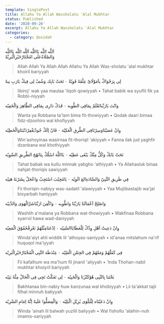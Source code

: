 ```yaml
---
template: SinglePost
title: Allahu Ya Allah Wassholatu 'Alal Mukhtar
status: Published
date: '2020-09-26'
excerpt: Allahu Ya Allah Wassholatu 'Alal Mukhtar
categories:
  - category: Qosidah
---
```


اَللَّه اللَّه يَااللَّه اَللَّه اللَّه يَااللَّه  
وَالصَّلَاةُعَلَى امُخْتَارْخَيْرِالْبَرِيَّهْ  
> Allah Allah Ya Allah Allah Allahu Ya Allah
Was-sholatu 'alal mukhtar khoiril bariyyah

لِى بِرَجْوَاكْ ياَمَوْلَاىْ عِلْقَهْ قَوِيّةْ ۰ تَحَتْ بَابِك وَشُفْ لِى فِيكْ يَارَبِ نِيهْ
> libiroj' wak yaa maulaa 'ilqoh qowiyyah • Tahat babik wa syuflii fik ya 
Robbi-niyyah

وَانْتَ يَارَبَّناتَعْلَمْ بِمَافِى الطَّوِية ۰ قَدَكْ دَارِى بِمَافِى الظَّاهِرَ وَالْخَفِيّه
> Wanta ya Robbana ta'lam bima fit-thowiyyah • Qodak daari bimaa fidz-dzoohiro wal khofiyyah

وِانْ عَصَيْنَاوَسِرْنَافِى الطَّرِقِ الْعَكِيّة ۰ فَانّ إلَكْ جُودْيَغْفِرْذَنْبَنَاوَالْخَطِيّه
> Win'ashoyinaa wasirnaa fit-thoriqil 'akiyyah • Fanna ilak jud yaghfir dzanbana wal khothiyyah

تَحَتْ بَابَكْ وَكُلُّ مِنَّكْ يَبْغَى عَطِيّه ۰ يَااللَّهَ اسْلُكْ بِنَانَهْجَ الطَّرِىقِ السَّوِيّه
> Tahat babak wa kullu minnak yabgho 'athiyyah • Ya Allahasluk binaa nahjat-thoriqis sawiyyah

فِي طَرِيقِ النَّبِيّ وَالسَّادَةِالعَ الَوِيّه ۰ يَامُجِيْبَ اسْتَجِبْ وَاعْجَلْ بِشَرْبَهْ هَنِيّه
> Fii thoriqin-nabiyy was-sadatil 'alawiyyah • Yaa Mujiibastajib wa'jal bisyarbah haniyyah

وَاصْلِحْ اَعْمَالَنَا يَارَبَّنَا وَاطَّوِيه ۰ وَاكْفِنَ ارَبَّنَاشَرَّالْهَوَى وَالدَّنِيّه
> Washlih a'malana ya Robbana wat-thowiyyah • Wakfinaa Robbana syarrol hawa wad-daniyyah

وِانْ دَعِيتْ اَهْلِ وِدِّكْ لِلْعَطَايَاالسَّنِيّه ۰ اِدْعَنَامِثْلَهُمْ نَعْرِفْحُقُوْقَ الْمَعِيّه
> Winda'aiyt ahli widdik lil 'athoyas-saniyyah • id'anaa mitslahum na'rif huquqol ma'iyyah

فِى كَفَلْهُمْ وَمَعْهُمْ فِى الجِنَلنِ الْعَلِيّه ۰ عِنْدَطَهَ النَّبِى الْمُخْتَارْخَيْرِالْبَرِيّه
> Fii kafalhum wa ma'hum fil jinanil 'aliyyah • 'Inda Thohan-nabil mukhtar khoiyril bariyyah

بَخْتَنا بِالنَّبِى هُوْكَنْزُنَا وَالْخَبِيّه ۰ لِى تَعَكَّتْ تَجِى فِى الْحَالْ مِنُّهْ بَتِيّه
> Bakhtanaa bin-nabiy huw kanzunaa wal khobiyyah • Lii ta'akkat tajii filhal minnuh batiyyah

وِانْ دَعَيْنَاه لِلْبَلْوَى يُزِيْلِ الْبَلِيّه ۰ وَالْفِصَلُّوا عَلَيهْ اِنُّهْ اِمَامِ السَّرِيّه
> Winda 'ainah lil balwah yuzilil baliyyah • Wal fishollu 'alaihin-nuh imamis-sariyyah
